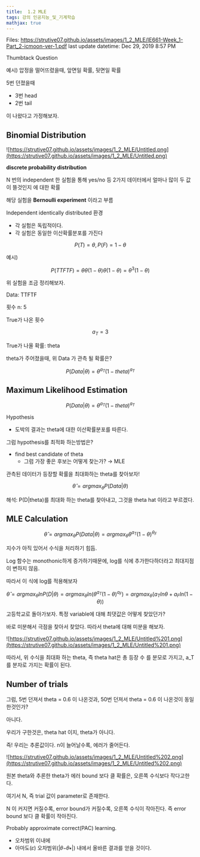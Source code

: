 ```yaml
---
title:  1.2 MLE
tags: 강의 인공지능_및_기계학습
mathjax: true
---
```



Files: https://strutive07.github.io/assets/images/1_2_MLE/IE661-Week_1-Part_2-icmoon-ver-1.pdf
last update datetime: Dec 29, 2019 8:57 PM

Thumbtack Question

예시) 압정을 떨어뜨렸을때, 앞면일 확률, 뒷면일 확률

5번 던졌을때

- 3번 head
- 2번 tail

이 나왔다고 가정해보자.

## Binomial Distribution

![https://strutive07.github.io/assets/images/1_2_MLE/Untitled.png](https://strutive07.github.io/assets/images/1_2_MLE/Untitled.png)

**discrete probability distribution**

N 번의 independent 한 실험을 통해 yes/no 등 2가지 데이터에서 얼마나 많이 두 값이 뜰것인지 에 대한 확률

해당 실험을 **Bernoulli experiment** 이라고 부름

Independent identically distributed 환경

- 각 실험은 독립적이다.
- 각 실험은 동일한 이산확률분포를 가진다

$$P(T) = \theta, P(F) = 1 - \theta$$

예시)

$$P(TTFTF) = \theta\theta(1-\theta)\theta(1-\theta) = \theta^3 (1-\theta)$$

위 실험을 조금 정리해보자.

Data: TTFTF

횟수 n: 5

True가 나온 횟수

$$a_T = 3$$

True가 나올 확률: theta

theta가 주어졌을때, 위 Data 가 관측 될 확률은?

$$P(Data|\theta) = \theta^{a_T} (1-theta)^{a_T}$$

## Maximum Likelihood Estimation

$$P(Data|\theta) = \theta^{a_T} (1-theta)^{a_T}$$

Hypothesis

- 도박의 결과는  theta에 대한 이산확률분포를 따른다.

그럼 hypothesis를 최적화 하는방법은?

- find best candidate of theta
    - 그럼 가장 좋은 후보는 어떻게 찾는가? → MLE

관측된 데이터가 등장할 확률을 최대화하는 theta를 찾아보자!

$$\hat\theta = argmax_\theta P(Data|\theta)$$

해석: P(D|theta)를 최대화 하는 theta를 찾아내고, 그것을 theta hat 이라고 부르겠다.

## MLE Calculation

$$\hat\theta = argmax_\theta P(Data|\theta) = argmax_\theta \theta ^ {a_T} (1-\theta)^{\theta_F}$$

지수가 아직 있어서 수식을 처리하기 힘듬.

Log 함수는 monothonic하게 증가하기때문에, log를 식에 추가한다하더라고 최대지점이 변하지 않음.

따라서 이 식에 log를 적용해보자

$$\hat\theta = argmax_\theta lnP(D|\theta) = argmax_\theta ln(\theta^{a_T}(1-\theta)^{a_F}) = argmax_\theta({a_T} ln\theta + {a_F} ln(1-\theta))$$

고등학교로 돌아가보자. 특정 variable에 대해 최댓값은 어떻게 찾았던가?

바로 미분해서 극점을 찾아서 찾았다. 따라서 theta에 대해 미분을 해보자.

![https://strutive07.github.io/assets/images/1_2_MLE/Untitled%201.png](https://strutive07.github.io/assets/images/1_2_MLE/Untitled%201.png)

따라서, 위 수식을 최대화 하는 theta, 즉 theta hat은 총 등장 수 를 분모로 가지고, a_T 를 분자로 가지는 확률이 된다.

## Number of trials

그럼, 5번 던져서 theta = 0.6 이 나온것과, 50번 던져서 theta = 0.6 이 나온것이 동일한것인가?

아니다.

우리가 구한것은, theta hat 이지, theta가 아니다.

즉! 우리는 추론값이다. n이 늘어날수록, 에러가 줄어든다.

![https://strutive07.github.io/assets/images/1_2_MLE/Untitled%202.png](https://strutive07.github.io/assets/images/1_2_MLE/Untitled%202.png)

원본 theta와 추론한 theta가 에러 bound 보다 클 확률은, 오른쪽 수식보다 작다고한다.

여기서 N, 즉 trial 값이 parameter로 존재한다.

N 이 커지면 커질수록, error bound가 커질수록, 오른쪽 수식이 작아진다. 즉 error bound 보다 클 확률이 작아진다.

Probably approximate correct(PAC) learning.

- 오차범위 이내에
- 아마도(𝜀) 오차범위(|𝜃−𝜃∗|)  내에서 올바른 결과를 얻을 것이다.